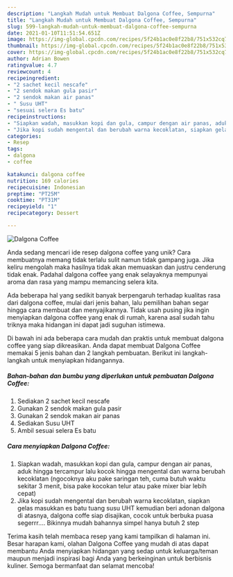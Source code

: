```yaml
---
description: "Langkah Mudah untuk Membuat Dalgona Coffee, Sempurna"
title: "Langkah Mudah untuk Membuat Dalgona Coffee, Sempurna"
slug: 599-langkah-mudah-untuk-membuat-dalgona-coffee-sempurna
date: 2021-01-10T11:51:54.651Z
image: https://img-global.cpcdn.com/recipes/5f24b1ac0e8f22b8/751x532cq70/dalgona-coffee-foto-resep-utama.jpg
thumbnail: https://img-global.cpcdn.com/recipes/5f24b1ac0e8f22b8/751x532cq70/dalgona-coffee-foto-resep-utama.jpg
cover: https://img-global.cpcdn.com/recipes/5f24b1ac0e8f22b8/751x532cq70/dalgona-coffee-foto-resep-utama.jpg
author: Adrian Bowen
ratingvalue: 4.7
reviewcount: 4
recipeingredient:
- "2 sachet kecil nescafe"
- "2 sendok makan gula pasir"
- "2 sendok makan air panas"
- " Susu UHT"
- "sesuai selera Es batu"
recipeinstructions:
- "Siapkan wadah, masukkan kopi dan gula, campur dengan air panas, aduk hingga tercampur lalu kocok hingga mengental dan warna berubah kecoklatan (ngocoknya aku pake saringan teh, cuma butuh waktu sekitar 3 menit, bisa pake kocokan telur atau pake mixer biar lebih cepat)"
- "Jika kopi sudah mengental dan berubah warna kecoklatan, siapkan gelas masukkan es batu tuang susu UHT kemudian beri adonan dalgona di atasnya, dalgona coffe siap disajikan, cocok untuk berbuka puasa segerrr.... Bikinnya mudah bahannya simpel hanya butuh 2 step"
categories:
- Resep
tags:
- dalgona
- coffee

katakunci: dalgona coffee 
nutrition: 169 calories
recipecuisine: Indonesian
preptime: "PT25M"
cooktime: "PT31M"
recipeyield: "1"
recipecategory: Dessert

---
```



![Dalgona Coffee](https://img-global.cpcdn.com/recipes/5f24b1ac0e8f22b8/751x532cq70/dalgona-coffee-foto-resep-utama.jpg)

Anda sedang mencari ide resep dalgona coffee yang unik? Cara membuatnya memang tidak terlalu sulit namun tidak gampang juga. Jika keliru mengolah maka hasilnya tidak akan memuaskan dan justru cenderung tidak enak. Padahal dalgona coffee yang enak selayaknya mempunyai aroma dan rasa yang mampu memancing selera kita.



Ada beberapa hal yang sedikit banyak berpengaruh terhadap kualitas rasa dari dalgona coffee, mulai dari jenis bahan, lalu pemilihan bahan segar hingga cara membuat dan menyajikannya. Tidak usah pusing jika ingin menyiapkan dalgona coffee yang enak di rumah, karena asal sudah tahu triknya maka hidangan ini dapat jadi suguhan istimewa.


Di bawah ini ada beberapa cara mudah dan praktis untuk membuat dalgona coffee yang siap dikreasikan. Anda dapat membuat Dalgona Coffee memakai 5 jenis bahan dan 2 langkah pembuatan. Berikut ini langkah-langkah untuk menyiapkan hidangannya.

<!--inarticleads1-->

##### Bahan-bahan dan bumbu yang diperlukan untuk pembuatan Dalgona Coffee:

1. Sediakan 2 sachet kecil nescafe
1. Gunakan 2 sendok makan gula pasir
1. Gunakan 2 sendok makan air panas
1. Sediakan  Susu UHT
1. Ambil sesuai selera Es batu




<!--inarticleads2-->

##### Cara menyiapkan Dalgona Coffee:

1. Siapkan wadah, masukkan kopi dan gula, campur dengan air panas, aduk hingga tercampur lalu kocok hingga mengental dan warna berubah kecoklatan (ngocoknya aku pake saringan teh, cuma butuh waktu sekitar 3 menit, bisa pake kocokan telur atau pake mixer biar lebih cepat)
1. Jika kopi sudah mengental dan berubah warna kecoklatan, siapkan gelas masukkan es batu tuang susu UHT kemudian beri adonan dalgona di atasnya, dalgona coffe siap disajikan, cocok untuk berbuka puasa segerrr.... Bikinnya mudah bahannya simpel hanya butuh 2 step




Terima kasih telah membaca resep yang kami tampilkan di halaman ini. Besar harapan kami, olahan Dalgona Coffee yang mudah di atas dapat membantu Anda menyiapkan hidangan yang sedap untuk keluarga/teman maupun menjadi inspirasi bagi Anda yang berkeinginan untuk berbisnis kuliner. Semoga bermanfaat dan selamat mencoba!

